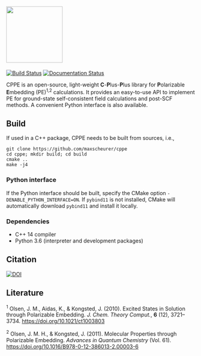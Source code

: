 <!-- # CPPE -->
# <img src="https://gist.githubusercontent.com/maxscheurer/43b3dd040ea09ab06546bc6c2c771f56/raw/ced0c420e4840faf203dbca4d719f90cd66ca3fb/cppe_logo.png" height=150>


[![Build Status](https://travis-ci.org/maxscheurer/cppe.svg?branch=master)](https://travis-ci.org/maxscheurer/cppe)
[![Documentation Status](https://readthedocs.org/projects/cppe/badge/?version=latest)](https://cppe.readthedocs.io/en/latest/?badge=latest)


CPPE is an open-source, light-weight **C**-**P**lus-**P**lus library for **P**olarizable **E**mbedding (PE)<sup>1,2</sup>
calculations.
It provides an easy-to-use API to implement PE for ground-state self-consistent field
calculations and post-SCF methods. A convenient Python interface is also available.

<!-- CPPE is currently implemented in the Q-Chem program package for PE-SCF
and PE-ADC calculations <sup>3</sup>, and the open-source
packages [Psi4](http://psicode.org) and [pyscf](https://github.com/pyscf/pyscf).
The latter implementation makes use of the Python interface. -->

## Build
If used in a C++ package, CPPE needs to be built from sources, i.e.,
```
git clone https://github.com/maxscheurer/cppe
cd cppe; mkdir build; cd build
cmake ..
make -j4
```

### Python interface
If the Python interface should be built, specify the CMake option
`-DENABLE_PYTHON_INTERFACE=ON`. If `pybind11` is not installed, CMake
will automatically download `pybind11` and install it locally.

### Dependencies
- C++ 14 compiler
- Python 3.6 (interpreter and development packages)

<!-- ## Installation via pip
will be possible in the future. -->

## Citation
[![DOI](https://zenodo.org/badge/DOI/10.5281/zenodo.3345696.svg)](https://doi.org/10.5281/zenodo.3345696)


## Literature
<sup>1</sup> Olsen, J. M., Aidas, K., & Kongsted, J. (2010). Excited States in Solution through Polarizable Embedding. _J. Chem. Theory Comput._, **6** (12), 3721–3734. https://doi.org/10.1021/ct1003803

<sup>2</sup> Olsen, J. M. H., & Kongsted, J. (2011). Molecular Properties through Polarizable Embedding. _Advances in Quantum Chemistry_ (Vol. 61). https://doi.org/10.1016/B978-0-12-386013-2.00003-6

